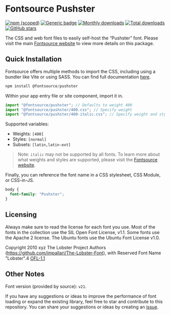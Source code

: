 # Fontsource Pushster

[![npm (scoped)](https://img.shields.io/npm/v/@fontsource/pushster?color=brightgreen)](https://www.npmjs.com/package/@fontsource/pushster) [![Generic badge](https://img.shields.io/badge/fontsource-passing-brightgreen)](https://github.com/fontsource/fontsource) [![Monthly downloads](https://badgen.net/npm/dm/@fontsource/pushster)](https://github.com/fontsource/fontsource) [![Total downloads](https://badgen.net/npm/dt/@fontsource/pushster)](https://github.com/fontsource/fontsource) [![GitHub stars](https://img.shields.io/github/stars/fontsource/fontsource.svg?style=social&label=Star)](https://github.com/fontsource/fontsource/stargazers)

The CSS and web font files to easily self-host the “Pushster” font. Please visit the main [Fontsource website](https://fontsource.org/fonts/pushster) to view more details on this package.

## Quick Installation

Fontsource offers multiple methods to import the CSS, including using a bundler like Vite or using SASS. You can find full documentation [here](https://fontsource.org/docs/getting-started/introduction).

```javascript
npm install @fontsource/pushster
```

Within your app entry file or site component, import it in.

```javascript
import "@fontsource/pushster"; // Defaults to weight 400
import "@fontsource/pushster/400.css"; // Specify weight
import "@fontsource/pushster/400-italic.css"; // Specify weight and style
```

Supported variables:
- Weights: `[400]`
- Styles: `[normal]`
- Subsets: `[latin,latin-ext]`

> Note: `italic` may not be supported by all fonts. To learn more about what weights and styles are supported, please visit the [Fontsource website](https://fontsource.org/fonts/pushster).

Finally, you can reference the font name in a CSS stylesheet, CSS Module, or CSS-in-JS.

```css
body {
  font-family: "Pushster";
}
```

## Licensing
Always make sure to read the license for each font you use. Most of the fonts in the collection use the SIL Open Font License, v1.1. Some fonts use the Apache 2 license. The Ubuntu fonts use the Ubuntu Font License v1.0.

Copyright 2010 xyz The Lobster Project Authors (https://github.com/impallari/The-Lobster-Font), with Reserved Font Name "Lobster".4
[OFL-1.1](http://scripts.sil.org/OFL)

## Other Notes
Font version (provided by source): `v21`.

If you have any suggestions or ideas to improve the performance of font loading or expand the existing library, feel free to star and contribute to this repository. You can share your suggestions or ideas by creating an [issue](https://github.com/fontsource/fontsource/issues).